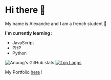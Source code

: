 # Hi there 👋
My name is Alexandre and I am a french student 🥖

**I'm currently learning :** 
  - JavaScript
  - PHP
  - Python

<!--  
[![Anurag's GitHub stats](https://github-readme-stats.vercel.app/api?username=AlexDesout)](https://github.com/anuraghazra/github-readme-stats)
-->
![Anurag's GitHub stats](https://github-readme-stats.vercel.app/api?username=AlexDesout&show_icons=true&theme=synthwave)
[![Top Langs](https://github-readme-stats.vercel.app/api/top-langs/?username=Alexdesout&layout=compact)](https://github.com/anuraghazra/github-readme-stats)

My Portfolio [here](https://alexdesout.github.io/Mon-site-web/) !










<!--
**AlexDesout/AlexDesout** is a ✨ _special_ ✨ repository because its `README.md` (this file) appears on your GitHub profile.

Here are some ideas to get you started:

- 🔭 I’m currently working on ...
- 🌱 I’m currently learning ...
- 👯 I’m looking to collaborate on ...
- 🤔 I’m looking for help with ...
- 💬 Ask me about ...
- 📫 How to reach me: ...
- 😄 Pronouns: lm / ao
- ⚡ Fun fact: ...
-->
